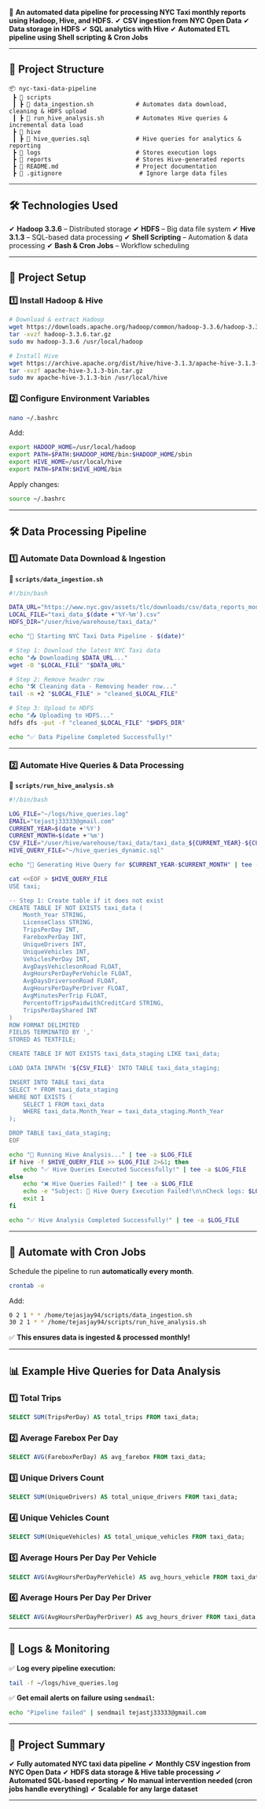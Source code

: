 📌 **An automated data pipeline for processing NYC Taxi monthly reports using Hadoop, Hive, and HDFS.**
✔ **CSV ingestion from NYC Open Data**
✔ **Data storage in HDFS**
✔ **SQL analytics with Hive**
✔ **Automated ETL pipeline using Shell scripting & Cron Jobs**

* * *

## **📂 Project Structure**

```
📦 nyc-taxi-data-pipeline
 ┣ 📂 scripts
 ┃ ┣ 📝 data_ingestion.sh            # Automates data download, cleaning & HDFS upload
 ┃ ┣ 📝 run_hive_analysis.sh         # Automates Hive queries & incremental data load
 ┣ 📂 hive
 ┃ ┣ 📝 hive_queries.sql             # Hive queries for analytics & reporting
 ┣ 📂 logs                           # Stores execution logs
 ┣ 📂 reports                        # Stores Hive-generated reports
 ┣ 📜 README.md                      # Project documentation
 ┣ 📜 .gitignore                      # Ignore large data files
```

* * *

## **🛠 Technologies Used**

✔ **Hadoop 3.3.6** – Distributed storage
✔ **HDFS** – Big data file system
✔ **Hive 3.1.3** – SQL-based data processing
✔ **Shell Scripting** – Automation & data processing
✔ **Bash & Cron Jobs** – Workflow scheduling

* * *

## **🚀 Project Setup**

### **1️⃣ Install Hadoop & Hive**

```sh
# Download & extract Hadoop
wget https://downloads.apache.org/hadoop/common/hadoop-3.3.6/hadoop-3.3.6.tar.gz
tar -xvzf hadoop-3.3.6.tar.gz
sudo mv hadoop-3.3.6 /usr/local/hadoop

# Install Hive
wget https://archive.apache.org/dist/hive/hive-3.1.3/apache-hive-3.1.3-bin.tar.gz
tar -xvzf apache-hive-3.1.3-bin.tar.gz
sudo mv apache-hive-3.1.3-bin /usr/local/hive
```

### **2️⃣ Configure Environment Variables**

```sh
nano ~/.bashrc
```

Add:

```sh
export HADOOP_HOME=/usr/local/hadoop
export PATH=$PATH:$HADOOP_HOME/bin:$HADOOP_HOME/sbin
export HIVE_HOME=/usr/local/hive
export PATH=$PATH:$HIVE_HOME/bin
```

Apply changes:

```sh
source ~/.bashrc
```

* * *

## **🛠 Data Processing Pipeline**

### **1️⃣ Automate Data Download & Ingestion**

**📜 `scripts/data_ingestion.sh`**

```sh
#!/bin/bash

DATA_URL="https://www.nyc.gov/assets/tlc/downloads/csv/data_reports_monthly.csv"
LOCAL_FILE="taxi_data_$(date +'%Y-%m').csv"
HDFS_DIR="/user/hive/warehouse/taxi_data/"

echo "🚀 Starting NYC Taxi Data Pipeline - $(date)"

# Step 1: Download the latest NYC Taxi data
echo "📥 Downloading $DATA_URL..."
wget -O "$LOCAL_FILE" "$DATA_URL"

# Step 2: Remove header row
echo "🛠 Cleaning data - Removing header row..."
tail -n +2 "$LOCAL_FILE" > "cleaned_$LOCAL_FILE"

# Step 3: Upload to HDFS
echo "📤 Uploading to HDFS..."
hdfs dfs -put -f "cleaned_$LOCAL_FILE" "$HDFS_DIR"

echo "✅ Data Pipeline Completed Successfully!"
```

* * *

### **2️⃣ Automate Hive Queries & Data Processing**

**📜 `scripts/run_hive_analysis.sh`**

```sh
#!/bin/bash

LOG_FILE="~/logs/hive_queries.log"
EMAIL="tejastj33333@gmail.com"
CURRENT_YEAR=$(date +'%Y')
CURRENT_MONTH=$(date +'%m')
CSV_FILE="/user/hive/warehouse/taxi_data/taxi_data_${CURRENT_YEAR}-${CURRENT_MONTH}.csv"
HIVE_QUERY_FILE="~/hive_queries_dynamic.sql"

echo "🚀 Generating Hive Query for $CURRENT_YEAR-$CURRENT_MONTH" | tee -a $LOG_FILE

cat <<EOF > $HIVE_QUERY_FILE
USE taxi;

-- Step 1: Create table if it does not exist
CREATE TABLE IF NOT EXISTS taxi_data (
    Month_Year STRING,
    LicenseClass STRING,
    TripsPerDay INT,
    FareboxPerDay INT,
    UniqueDrivers INT,
    UniqueVehicles INT,
    VehiclesPerDay INT,
    AvgDaysVehiclesonRoad FLOAT,
    AvgHoursPerDayPerVehicle FLOAT,
    AvgDaysDriversonRoad FLOAT,
    AvgHoursPerDayPerDriver FLOAT,
    AvgMinutesPerTrip FLOAT,
    PercentofTripsPaidwithCreditCard STRING,
    TripsPerDayShared INT
)
ROW FORMAT DELIMITED
FIELDS TERMINATED BY ','
STORED AS TEXTFILE;

CREATE TABLE IF NOT EXISTS taxi_data_staging LIKE taxi_data;

LOAD DATA INPATH '${CSV_FILE}' INTO TABLE taxi_data_staging;

INSERT INTO TABLE taxi_data
SELECT * FROM taxi_data_staging
WHERE NOT EXISTS (
    SELECT 1 FROM taxi_data
    WHERE taxi_data.Month_Year = taxi_data_staging.Month_Year
);

DROP TABLE taxi_data_staging;
EOF

echo "🚀 Running Hive Analysis..." | tee -a $LOG_FILE
if hive -f $HIVE_QUERY_FILE >> $LOG_FILE 2>&1; then
    echo "✅ Hive Queries Executed Successfully!" | tee -a $LOG_FILE
else
    echo "❌ Hive Queries Failed!" | tee -a $LOG_FILE
    echo -e "Subject: 🚨 Hive Query Execution Failed!\n\nCheck logs: $LOG_FILE" | sendmail -v $EMAIL
    exit 1
fi

echo "✅ Hive Analysis Completed Successfully!" | tee -a $LOG_FILE
```

* * *

## **📅 Automate with Cron Jobs**

Schedule the pipeline to run **automatically every month**.

```sh
crontab -e
```

Add:

```sh
0 2 1 * * /home/tejasjay94/scripts/data_ingestion.sh
30 2 1 * * /home/tejasjay94/scripts/run_hive_analysis.sh
```

✅ **This ensures data is ingested & processed monthly!**

* * *

## **📊 Example Hive Queries for Data Analysis**

### **1️⃣ Total Trips**

```sql
SELECT SUM(TripsPerDay) AS total_trips FROM taxi_data;
```

### **2️⃣ Average Farebox Per Day**

```sql
SELECT AVG(FareboxPerDay) AS avg_farebox FROM taxi_data;
```

### **3️⃣ Unique Drivers Count**

```sql
SELECT SUM(UniqueDrivers) AS total_unique_drivers FROM taxi_data;
```

### **4️⃣ Unique Vehicles Count**

```sql
SELECT SUM(UniqueVehicles) AS total_unique_vehicles FROM taxi_data;
```

### **5️⃣ Average Hours Per Day Per Vehicle**

```sql
SELECT AVG(AvgHoursPerDayPerVehicle) AS avg_hours_vehicle FROM taxi_data;
```

### **6️⃣ Average Hours Per Day Per Driver**

```sql
SELECT AVG(AvgHoursPerDayPerDriver) AS avg_hours_driver FROM taxi_data;
```

* * *

## **📜 Logs & Monitoring**

✅ **Log every pipeline execution:**

```sh
tail -f ~/logs/hive_queries.log
```

✅ **Get email alerts on failure using `sendmail`:**

```sh
echo "Pipeline failed" | sendmail tejastj33333@gmail.com
```

* * *

## **🚀 Project Summary**

✔ **Fully automated NYC taxi data pipeline**
✔ **Monthly CSV ingestion from NYC Open Data**
✔ **HDFS data storage & Hive table processing**
✔ **Automated SQL-based reporting**
✔ **No manual intervention needed (cron jobs handle everything)**
✔ **Scalable for any large dataset**

* * *

